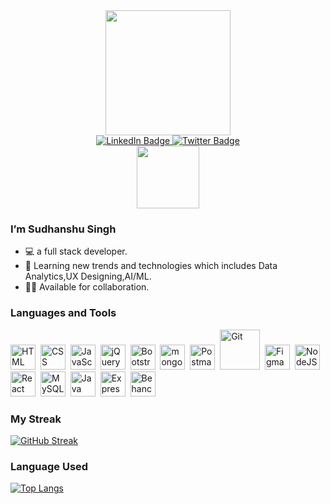 <div id="header" align="center">
  
  <img src="https://media3.giphy.com/media/L8K62iTDkzGX6/200w.webp?cid=ecf05e472tkn8tudak1iy3briacg66m1qsed66praz1wm4oo&ep=v1_gifs_related&rid=200w.webp&ct=g" width="200"/>
  <div id="badges">
  <a href="https://www.linkedin.com/in/sudhanshusingh32/">
    <img src="https://img.shields.io/badge/LinkedIn-blue?style=for-the-badge&logo=linkedin&logoColor=white" alt="LinkedIn Badge"/>
  </a>
  <a href="https://twitter.com/_sudhanshu97">
    <img src="https://img.shields.io/badge/Twitter-blue?style=for-the-badge&logo=twitter&logoColor=white" alt="Twitter Badge"/>
  </a>

</div>
<img src="https://komarev.com/ghpvc/?username=sudhanshusingh-g&style=flat-square&color=blue" alt=""/>
<br/>
  <img src="https://media1.giphy.com/media/jTMw980OBX5YEAulPm/200w.webp?cid=ecf05e47j9zw1kwjhpjfz4gl5081x8mumvwrmjlzomk0e7na&ep=v1_stickers_search&rid=200w.webp&ct=s" width="100px"/>
</div>



### I’m Sudhanshu Singh
- 💻 a full stack developer.
- 🌱 Learning new trends and technologies which includes Data Analytics,UX Designing,AI/ML.
- 🤝🏻 Available for collaboration.

### Languages and Tools

<div>
 <img src="https://www.vectorlogo.zone/logos/w3_html5/w3_html5-icon.svg" title="HTML5" alt="HTML" width="40" height="40"/>&nbsp;
 <img src="https://www.vectorlogo.zone/logos/w3_css/w3_css-icon.svg" title="CSS3" alt="CSS" width="40" height="40"/>&nbsp;
 <img src="https://upload.vectorlogo.zone/logos/javascript/images/806c2e30-cf85-4b36-81bb-037049603c34.svg" title="JavaScript" alt="JavaScript" width="40" height="40"/>&nbsp;
 <img src="https://www.vectorlogo.zone/logos/jquery/jquery-vertical.svg" title="jQuery" alt="jQuery" width="40" height="40"/>&nbsp;
 <img src="https://upload.vectorlogo.zone/logos/getbootstrap/images/987f8f6c-263a-47b1-a85d-853cfca215d9.svg" title="Bootstrap" alt="Bootstrap" width="40" height="40"/>&nbsp;
 <img src="https://www.vectorlogo.zone/logos/mongodb/mongodb-icon.svg" title="mongoDB"  alt="mongoDB" width="40" height="40"/>&nbsp;
 <img src="https://www.vectorlogo.zone/logos/getpostman/getpostman-icon.svg" title="Postman"  alt="Postman" width="40" height="40"/>&nbsp;
 <img src="https://www.vectorlogo.zone/logos/git-scm/git-scm-icon.svg" title="Git" alt="Git" width="64" height="64"/>&nbsp;
  <img src="https://www.vectorlogo.zone/logos/figma/figma-icon.svg" title="Figma"  alt="Figma" width="40" height="40"/>&nbsp;
  <img src="https://www.vectorlogo.zone/logos/nodejs/nodejs-icon.svg" title="NodeJS"  alt="NodeJS" width="40" height="40"/>&nbsp;
  <img src="https://www.vectorlogo.zone/logos/reactjs/reactjs-icon.svg" title="React"  alt="React" width="40" height="40"/>&nbsp;
  <img src="https://www.vectorlogo.zone/logos/mysql/mysql-ar21.svg" title="MySQL"  alt="MySQL" width="40" height="40"/>&nbsp;
  <img src="https://www.vectorlogo.zone/logos/java/java-icon.svg" title="Java"  alt="Java" width="40" height="40"/>&nbsp;
  <img src="https://www.vectorlogo.zone/logos/expressjs/expressjs-icon.svg" title="ExpressJS"  alt="ExpressJS" width="40" height="40"/>&nbsp;
  <img src="https://www.vectorlogo.zone/logos/behance/behance-icon.svg" title="Behance"  alt="Behance" width="40" height="40"/>&nbsp;
  
  
  
  
  
  
  
</div>

### My Streak
[![GitHub Streak](http://github-readme-streak-stats.herokuapp.com?user=sudhanshusingh-g&theme=dark&background=000000)](https://git.io/streak-stats)

### Language Used
[![Top Langs](https://github-readme-stats.vercel.app/api/top-langs/?username=sudhanshusingh-g&layout=compact&theme=vision-friendly-dark)](https://github.com/anuraghazra/github-readme-stats)
